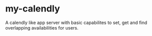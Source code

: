 # my-calendly
A calendly like app server with basic capabilites to set, get and find overlapping availabilities for users. 
